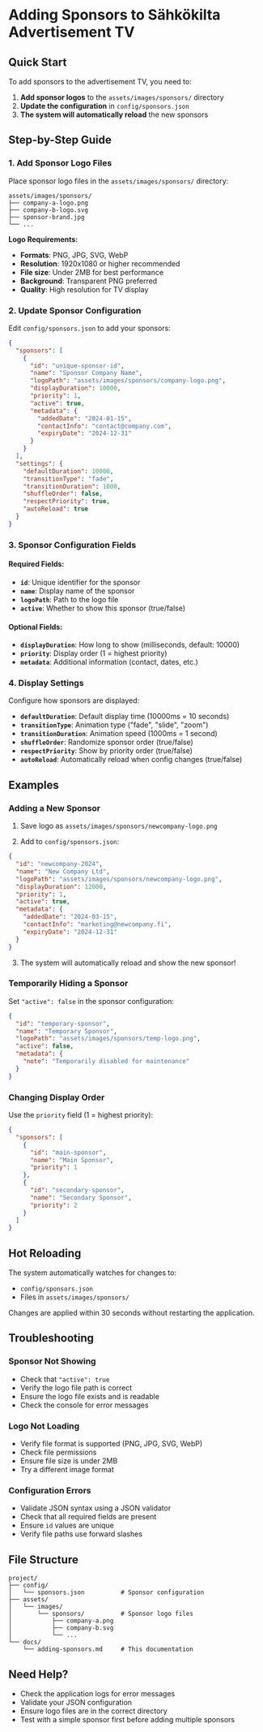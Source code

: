 # Adding Sponsors to Sähkökilta Advertisement TV

## Quick Start

To add sponsors to the advertisement TV, you need to:

1. **Add sponsor logos** to the `assets/images/sponsors/` directory
2. **Update the configuration** in `config/sponsors.json`
3. **The system will automatically reload** the new sponsors

## Step-by-Step Guide

### 1. Add Sponsor Logo Files

Place sponsor logo files in the `assets/images/sponsors/` directory:

```
assets/images/sponsors/
├── company-a-logo.png
├── company-b-logo.svg
├── sponsor-brand.jpg
└── ...
```

**Logo Requirements:**

- **Formats**: PNG, JPG, SVG, WebP
- **Resolution**: 1920x1080 or higher recommended
- **File size**: Under 2MB for best performance
- **Background**: Transparent PNG preferred
- **Quality**: High resolution for TV display

### 2. Update Sponsor Configuration

Edit `config/sponsors.json` to add your sponsors:

```json
{
  "sponsors": [
    {
      "id": "unique-sponsor-id",
      "name": "Sponsor Company Name",
      "logoPath": "assets/images/sponsors/company-logo.png",
      "displayDuration": 10000,
      "priority": 1,
      "active": true,
      "metadata": {
        "addedDate": "2024-01-15",
        "contactInfo": "contact@company.com",
        "expiryDate": "2024-12-31"
      }
    }
  ],
  "settings": {
    "defaultDuration": 10000,
    "transitionType": "fade",
    "transitionDuration": 1000,
    "shuffleOrder": false,
    "respectPriority": true,
    "autoReload": true
  }
}
```

### 3. Sponsor Configuration Fields

#### Required Fields:

- **`id`**: Unique identifier for the sponsor
- **`name`**: Display name of the sponsor
- **`logoPath`**: Path to the logo file
- **`active`**: Whether to show this sponsor (true/false)

#### Optional Fields:

- **`displayDuration`**: How long to show (milliseconds, default: 10000)
- **`priority`**: Display order (1 = highest priority)
- **`metadata`**: Additional information (contact, dates, etc.)

### 4. Display Settings

Configure how sponsors are displayed:

- **`defaultDuration`**: Default display time (10000ms = 10 seconds)
- **`transitionType`**: Animation type ("fade", "slide", "zoom")
- **`transitionDuration`**: Animation speed (1000ms = 1 second)
- **`shuffleOrder`**: Randomize sponsor order (true/false)
- **`respectPriority`**: Show by priority order (true/false)
- **`autoReload`**: Automatically reload when config changes (true/false)

## Examples

### Adding a New Sponsor

1. Save logo as `assets/images/sponsors/newcompany-logo.png`

2. Add to `config/sponsors.json`:

```json
{
  "id": "newcompany-2024",
  "name": "New Company Ltd",
  "logoPath": "assets/images/sponsors/newcompany-logo.png",
  "displayDuration": 12000,
  "priority": 1,
  "active": true,
  "metadata": {
    "addedDate": "2024-03-15",
    "contactInfo": "marketing@newcompany.fi",
    "expiryDate": "2024-12-31"
  }
}
```

3. The system will automatically reload and show the new sponsor!

### Temporarily Hiding a Sponsor

Set `"active": false` in the sponsor configuration:

```json
{
  "id": "temporary-sponsor",
  "name": "Temporary Sponsor",
  "logoPath": "assets/images/sponsors/temp-logo.png",
  "active": false,
  "metadata": {
    "note": "Temporarily disabled for maintenance"
  }
}
```

### Changing Display Order

Use the `priority` field (1 = highest priority):

```json
{
  "sponsors": [
    {
      "id": "main-sponsor",
      "name": "Main Sponsor",
      "priority": 1
    },
    {
      "id": "secondary-sponsor",
      "name": "Secondary Sponsor",
      "priority": 2
    }
  ]
}
```

## Hot Reloading

The system automatically watches for changes to:

- `config/sponsors.json`
- Files in `assets/images/sponsors/`

Changes are applied within 30 seconds without restarting the application.

## Troubleshooting

### Sponsor Not Showing

- Check that `"active": true`
- Verify the logo file path is correct
- Ensure the logo file exists and is readable
- Check the console for error messages

### Logo Not Loading

- Verify file format is supported (PNG, JPG, SVG, WebP)
- Check file permissions
- Ensure file size is under 2MB
- Try a different image format

### Configuration Errors

- Validate JSON syntax using a JSON validator
- Check that all required fields are present
- Ensure `id` values are unique
- Verify file paths use forward slashes

## File Structure

```
project/
├── config/
│   └── sponsors.json          # Sponsor configuration
├── assets/
│   └── images/
│       └── sponsors/          # Sponsor logo files
│           ├── company-a.png
│           ├── company-b.svg
│           └── ...
└── docs/
    └── adding-sponsors.md     # This documentation
```

## Need Help?

- Check the application logs for error messages
- Validate your JSON configuration
- Ensure logo files are in the correct directory
- Test with a simple sponsor first before adding multiple sponsors

